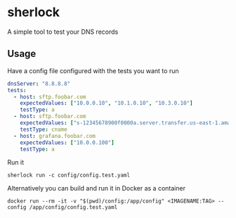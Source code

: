 # sherlock

A simple tool to test your DNS records

## Usage

Have a config file configured with the tests you want to run

```yaml
dnsServer: "8.8.8.8"
tests:
  - host: sftp.foobar.com
    expectedValues: ["10.0.0.10", "10.1.0.10", "10.3.0.10"]
    testType: a
  - host: sftp.foobar.com
    expectedValues: ["s-12345678900f0000a.server.transfer.us-east-1.amazonaws.com."]
    testType: cname
  - host: grafana.foobar.com
    expectedValues: ["10.0.0.100"]
    testType: a
```

Run it

`sherlock run -c config/config.test.yaml`

Alternatively you can build and run it in Docker as a container

`docker run --rm -it -v "$(pwd)/config:/app/config" <IMAGENAME:TAG> --config /app/config/config.test.yaml`
